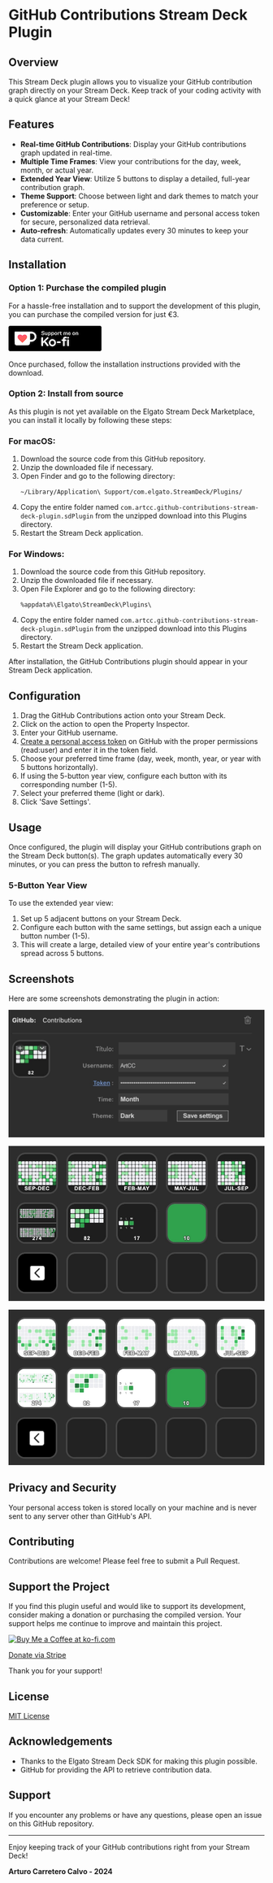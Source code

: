 # GitHub Contributions Stream Deck Plugin

## Overview

This Stream Deck plugin allows you to visualize your GitHub contribution graph directly on your Stream Deck. Keep track of your coding activity with a quick glance at your Stream Deck!

## Features

- **Real-time GitHub Contributions**: Display your GitHub contributions graph updated in real-time.
- **Multiple Time Frames**: View your contributions for the day, week, month, or actual year.
- **Extended Year View**: Utilize 5 buttons to display a detailed, full-year contribution graph.
- **Theme Support**: Choose between light and dark themes to match your preference or setup.
- **Customizable**: Enter your GitHub username and personal access token for secure, personalized data retrieval.
- **Auto-refresh**: Automatically updates every 30 minutes to keep your data current.

## Installation

### Option 1: Purchase the compiled plugin

For a hassle-free installation and to support the development of this plugin, you can purchase the compiled version for just €3.

<a href="https://ko-fi.com/s/117a6b9e39" target="_blank">
  <img src="https://github.com/ArtCC/github-contributions-stream-deck-plugin/blob/main/resources/support-me-ko-fi.png" alt="Support me on ko-fi.com" >
</a>

Once purchased, follow the installation instructions provided with the download.

### Option 2: Install from source

As this plugin is not yet available on the Elgato Stream Deck Marketplace, you can install it locally by following these steps:

### For macOS:

1. Download the source code from this GitHub repository.
2. Unzip the downloaded file if necessary.
3. Open Finder and go to the following directory:
   ```
   ~/Library/Application\ Support/com.elgato.StreamDeck/Plugins/
   ```
4. Copy the entire folder named `com.artcc.github-contributions-stream-deck-plugin.sdPlugin` from the unzipped download into this Plugins directory.
5. Restart the Stream Deck application.

### For Windows:

1. Download the source code from this GitHub repository.
2. Unzip the downloaded file if necessary.
3. Open File Explorer and go to the following directory:
   ```
   %appdata%\Elgato\StreamDeck\Plugins\
   ```
4. Copy the entire folder named `com.artcc.github-contributions-stream-deck-plugin.sdPlugin` from the unzipped download into this Plugins directory.
5. Restart the Stream Deck application.

After installation, the GitHub Contributions plugin should appear in your Stream Deck application.

## Configuration

1. Drag the GitHub Contributions action onto your Stream Deck.
2. Click on the action to open the Property Inspector.
3. Enter your GitHub username.
4. [Create a personal access token](https://docs.github.com/en/authentication/keeping-your-account-and-data-secure/managing-your-personal-access-tokens) on GitHub with the proper permissions (read:user) and enter it in the token field.
5. Choose your preferred time frame (day, week, month, year, or year with 5 buttons horizontally).
6. If using the 5-button year view, configure each button with its corresponding number (1-5).
7. Select your preferred theme (light or dark).
8. Click 'Save Settings'.

## Usage

Once configured, the plugin will display your GitHub contributions graph on the Stream Deck button(s). The graph updates automatically every 30 minutes, or you can press the button to refresh manually.

### 5-Button Year View
To use the extended year view:
1. Set up 5 adjacent buttons on your Stream Deck.
2. Configure each button with the same settings, but assign each a unique button number (1-5).
3. This will create a large, detailed view of your entire year's contributions spread across 5 buttons.

## Screenshots

Here are some screenshots demonstrating the plugin in action:

![Settings](https://github.com/ArtCC/github-contributions-stream-deck-plugin/blob/main/resources/settings.jpeg)

![Dark theme](https://github.com/ArtCC/github-contributions-stream-deck-plugin/blob/main/resources/dark.jpeg)

![Light theme](https://github.com/ArtCC/github-contributions-stream-deck-plugin/blob/main/resources/light.jpeg)

## Privacy and Security

Your personal access token is stored locally on your machine and is never sent to any server other than GitHub's API.

## Contributing

Contributions are welcome! Please feel free to submit a Pull Request.

## Support the Project

If you find this plugin useful and would like to support its development, consider making a donation or purchasing the compiled version. Your support helps me continue to improve and maintain this project.

<a href="https://ko-fi.com/s/117a6b9e39" target="_blank">
  <img src="https://storage.ko-fi.com/cdn/brandasset/kofi_button_blue.png" alt="Buy Me a Coffee at ko-fi.com" style="height: 40px !important;width: 145px !important;" >
</a>

<a href="https://donate.stripe.com/fZe9DK9Fz2cK1PO8ww" target="_blank">Donate via Stripe</a>

Thank you for your support!

## License

[MIT License](LICENSE)

## Acknowledgements

- Thanks to the Elgato Stream Deck SDK for making this plugin possible.
- GitHub for providing the API to retrieve contribution data.

## Support

If you encounter any problems or have any questions, please open an issue on this GitHub repository.

---

Enjoy keeping track of your GitHub contributions right from your Stream Deck!

**Arturo Carretero Calvo - 2024**